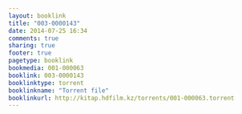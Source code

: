 ```yaml
---
layout: booklink
title: "003-0000143"
date: 2014-07-25 16:34
comments: true
sharing: true
footer: true
pagetype: booklink 
bookmedia: 001-000063
booklink: 003-0000143
booklinktype: torrent
booklinkname: "Torrent file"
booklinkurl: http://kitap.hdfilm.kz/torrents/001-000063.torrent
---
```

